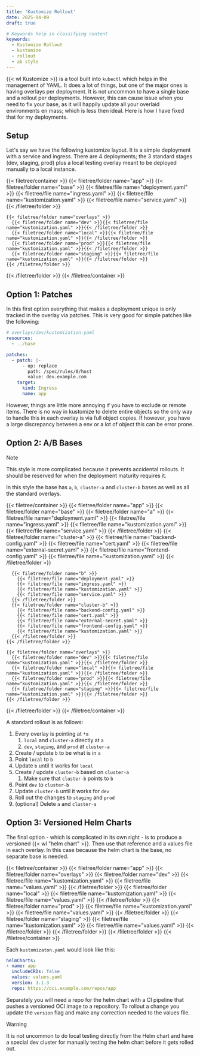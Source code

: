```yaml
---
title: 'Kustomize Rollout'
date: 2025-04-09
draft: true

# Keywords help in classifying content
keywords:
  - Kustomize Rollout
  - kustomize
  - rollout
  - ab style
---
```


{{< wl Kustomize >}} is a tool built into `kubectl` which helps in the management of YAML.  It does a lot of things, but one of the major ones is having overlays per deployment.  It is not uncommon to have a single base and a rollout per deployments.  However, this can cause issue when you need to fix your base, as it will happily update all your overlaid environments en mass; which is less then ideal.  Here is how I have fixed that for my deployments.

<!--more-->

## Setup

Let's say we have the following kustomize layout.  It is a simple deployment with a service and ingress.  There are 4 deployments; the 3 standard stages (dev, staging, prod) plus a local testing overlay meant to be deployed manually to a local instance.

{{< filetree/container >}}
  {{< filetree/folder name="app" >}}
    {{< filetree/folder name="base" >}}
      {{< filetree/file name="deployment.yaml" >}}
      {{< filetree/file name="ingress.yaml" >}}
      {{< filetree/file name="kustomization.yaml" >}}
      {{< filetree/file name="service.yaml" >}}
    {{< /filetree/folder >}}

    {{< filetree/folder name="overlays" >}}
      {{< filetree/folder name="dev" >}}{{< filetree/file name="kustomization.yaml" >}}{{< /filetree/folder >}}
      {{< filetree/folder name="local" >}}{{< filetree/file name="kustomization.yaml" >}}{{< /filetree/folder >}}
      {{< filetree/folder name="prod" >}}{{< filetree/file name="kustomization.yaml" >}}{{< /filetree/folder >}}
      {{< filetree/folder name="staging" >}}{{< filetree/file name="kustomization.yaml" >}}{{< /filetree/folder >}}
    {{< /filetree/folder >}}
  {{< /filetree/folder >}}
{{< /filetree/container >}}

## Option 1: Patches

In this first option everything that makes a deployment unique is only tracked in the overlay via patches.  This is very good for simple patches like the following:

```yaml
# overlays/dev/kustomization.yaml
resources:
  - ../base

patches:
  - patch: |-
      - op: replace
        path: /spec/rules/0/host
        value: dev.example.com
    target:
      kind: Ingress
      name: app
```

However, things are little more annoying if you have to exclude or remote items.  There is no way in kustomize to delete entire objects so the only way to handle this in each overlay is via full object copies.  If however, you have a large discrepancy between a env or a lot of object this can be error prone.

## Option 2: A/B Bases

> [!NOTE]
> This style is more complicated because it prevents accidental rollouts.  It should be reserved for when the deployment maturity requires it.

In this style the base has `a`, `b`, `cluster-a` and `cluster-b` bases as well as all the standard overlays.

{{< filetree/container >}}
  {{< filetree/folder name="app" >}}
    {{< filetree/folder name="base" >}}
      {{< filetree/folder name="a" >}}
        {{< filetree/file name="deployment.yaml" >}}
        {{< filetree/file name="ingress.yaml" >}}
        {{< filetree/file name="kustomization.yaml" >}}
        {{< filetree/file name="service.yaml" >}}
      {{< /filetree/folder >}}
      {{< filetree/folder name="cluster-a" >}}
        {{< filetree/file name="backend-config.yaml" >}}
        {{< filetree/file name="cert.yaml" >}}
        {{< filetree/file name="external-secret.yaml" >}}
        {{< filetree/file name="frontend-config.yaml" >}}
        {{< filetree/file name="kustomization.yaml" >}}
      {{< /filetree/folder >}}

      {{< filetree/folder name="b" >}}
        {{< filetree/file name="deployment.yaml" >}}
        {{< filetree/file name="ingress.yaml" >}}
        {{< filetree/file name="kustomization.yaml" >}}
        {{< filetree/file name="service.yaml" >}}
      {{< /filetree/folder >}}
      {{< filetree/folder name="cluster-b" >}}
        {{< filetree/file name="backend-config.yaml" >}}
        {{< filetree/file name="cert.yaml" >}}
        {{< filetree/file name="external-secret.yaml" >}}
        {{< filetree/file name="frontend-config.yaml" >}}
        {{< filetree/file name="kustomization.yaml" >}}
      {{< /filetree/folder >}}
    {{< /filetree/folder >}}

    {{< filetree/folder name="overlays" >}}
      {{< filetree/folder name="dev" >}}{{< filetree/file name="kustomization.yaml" >}}{{< /filetree/folder >}}
      {{< filetree/folder name="local" >}}{{< filetree/file name="kustomization.yaml" >}}{{< /filetree/folder >}}
      {{< filetree/folder name="prod" >}}{{< filetree/file name="kustomization.yaml" >}}{{< /filetree/folder >}}
      {{< filetree/folder name="staging" >}}{{< filetree/file name="kustomization.yaml" >}}{{< /filetree/folder >}}
    {{< /filetree/folder >}}
  {{< /filetree/folder >}}
{{< /filetree/container >}}

A standard rollout is as follows:

1. Every overlay is pointing at `*a`
    1. `local` and `cluster-a` directly at `a`
    1. `dev`, `staging`, and `prod` at `cluster-a`
1. Create / update `b` to be what is in `a`
1. Point `local` to `b`
1. Update `b` until it works for `local`
1. Create / update `cluster-b` based on `cluster-a`
    1. Make sure that `cluster-b` points to `b`
1. Point `dev` to `cluster-b`
1. Update `cluster-b` until it works for `dev`
1. Roll out the changes to `staging` and `prod`
1. (optional) Delete `a` and `cluster-a`

## Option 3: Versioned Helm Charts

The final option - which is complicated in its own right - is to produce a versioned {{< wl "helm chart" >}}.  Then use that reference and a values file in each overlay.  In this case because the helm chart is the base, no separate base is needed.

{{< filetree/container >}}
  {{< filetree/folder name="app" >}}
    {{< filetree/folder name="overlays" >}}
      {{< filetree/folder name="dev" >}}
        {{< filetree/file name="kustomization.yaml" >}}
        {{< filetree/file name="values.yaml" >}}
      {{< /filetree/folder >}}
      {{< filetree/folder name="local" >}}
        {{< filetree/file name="kustomization.yaml" >}}
        {{< filetree/file name="values.yaml" >}}
      {{< /filetree/folder >}}
      {{< filetree/folder name="prod" >}}
        {{< filetree/file name="kustomization.yaml" >}}
        {{< filetree/file name="values.yaml" >}}
      {{< /filetree/folder >}}
      {{< filetree/folder name="staging" >}}
        {{< filetree/file name="kustomization.yaml" >}}
        {{< filetree/file name="values.yaml" >}}
      {{< /filetree/folder >}}
    {{< /filetree/folder >}}
  {{< /filetree/folder >}}
{{< /filetree/container >}}

Each `kustomizaton.yaml` would look like this:

```yaml
helmCharts:
- name: app
  includeCRDs: false
  values: values.yaml
  version: 3.1.3
  repo: https://oci.example.com/repos/app
```

Separately you will need a repo for the helm chart with a CI pipeline that pushes a versioned OCI image to a repository.  To rollout a change you update the `version` flag and make any correction needed to the values file.

> [!WARNING]
> It is not uncommon to do local testing directly from the Helm chart and have a special dev cluster for manually testing the helm chart before it gets rolled out.
